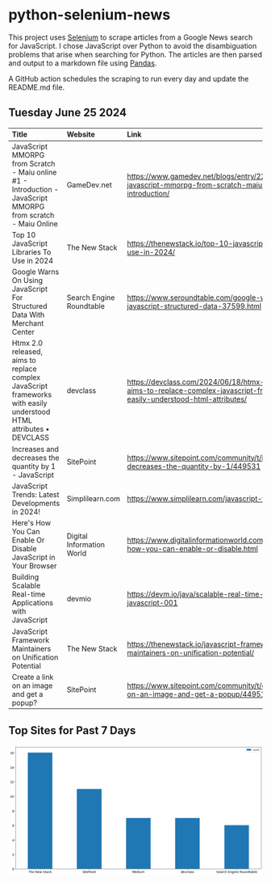 # python-selenium-news

This project uses [Selenium](https://www.seleniumhq.org/) to scrape articles from a Google News search for JavaScript.
I chose JavaScript over Python to avoid the disambiguation problems that arise when searching for Python.
The articles are then parsed and output to a markdown file using [Pandas](https://pandas.pydata.org/).

A GitHub action schedules the scraping to run every day and update the README.md file.

## Tuesday June 25 2024


| Title                                                                                                              | Website                   | Link                                                                                                                                    |
|:-------------------------------------------------------------------------------------------------------------------|:--------------------------|:----------------------------------------------------------------------------------------------------------------------------------------|
| JavaScript MMORPG from Scratch - Maiu online #1 - Introduction - JavaScript MMORPG from scratch - Maiu Online      | GameDev.net               | https://www.gamedev.net/blogs/entry/2293671-javascript-mmorpg-from-scratch-maiu-online-1-introduction/                                  |
| Top 10 JavaScript Libraries To Use in 2024                                                                         | The New Stack             | https://thenewstack.io/top-10-javascript-libraries-to-use-in-2024/                                                                      |
| Google Warns On Using JavaScript For Structured Data With Merchant Center                                          | Search Engine Roundtable  | https://www.seroundtable.com/google-warns-javascript-structured-data-37599.html                                                         |
| Htmx 2.0 released, aims to replace complex JavaScript frameworks with easily understood HTML attributes • DEVCLASS | devclass                  | https://devclass.com/2024/06/18/htmx-2-0-released-aims-to-replace-complex-javascript-frameworks-with-easily-understood-html-attributes/ |
| Increases and decreases the quantity by 1 - JavaScript                                                             | SitePoint                 | https://www.sitepoint.com/community/t/increases-and-decreases-the-quantity-by-1/449531                                                  |
| JavaScript Trends: Latest Developments in 2024!                                                                    | Simplilearn.com           | https://www.simplilearn.com/javascript-trends-article                                                                                   |
| Here's How You Can Enable Or Disable JavaScript in Your Browser                                                    | Digital Information World | https://www.digitalinformationworld.com/2024/06/heres-how-you-can-enable-or-disable.html                                                |
| Building Scalable Real-time Applications with JavaScript                                                           | devmio                    | https://devm.io/java/scalable-real-time-applications-javascript-001                                                                     |
| JavaScript Framework Maintainers on Unification Potential                                                          | The New Stack             | https://thenewstack.io/javascript-framework-maintainers-on-unification-potential/                                                       |
| Create a link on an image and get a popup?                                                                         | SitePoint                 | https://www.sitepoint.com/community/t/create-a-link-on-an-image-and-get-a-popup/449516                                                  |
## Top Sites for Past 7 Days

![Graph of Top Sites](https://raw.githubusercontent.com/dan-mba/python-selenium-news/main/last-week.png)
